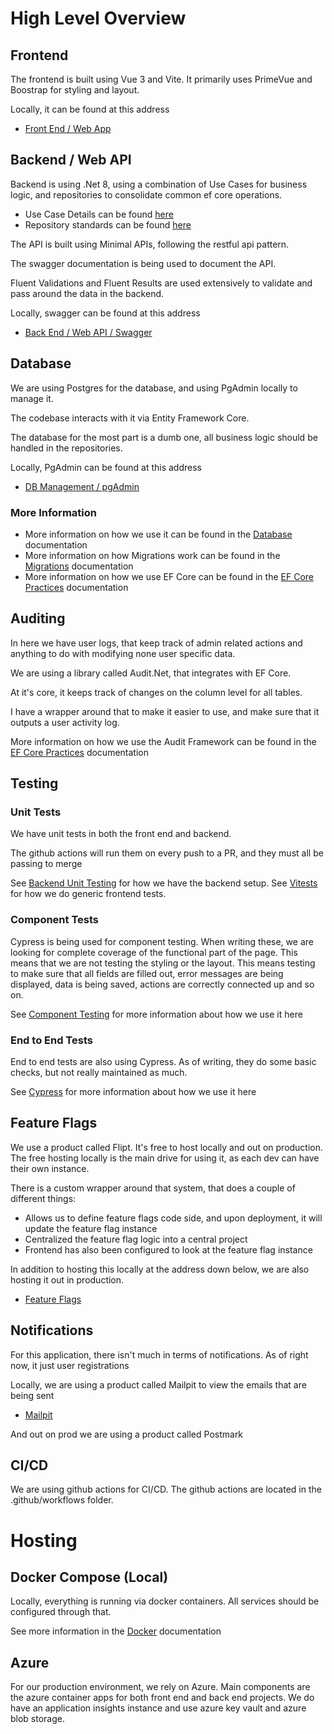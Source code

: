 # High Level Overview

## Frontend

The frontend is built using Vue 3 and Vite.  It primarily uses PrimeVue and Boostrap for styling and layout.

Locally, it can be found at this address

* [Front End / Web App](https://localhost/)

## Backend / Web API

Backend is using .Net 8, using a combination of Use Cases for business logic, and repositories to consolidate common
ef core operations.

* Use Case Details can be found [here](/useCases.md)
* Repository standards can be found [here](/repositoryStandards.md)

The API is built using Minimal APIs, following the restful api pattern.

The swagger documentation is being used to document the API.

Fluent Validations and Fluent Results are used extensively to validate and pass around the data in the backend.

Locally, swagger can be found at this address

* [Back End / Web API / Swagger](https://localhost:5001/swagger/index.html)

## Database

We are using Postgres for the database, and using PgAdmin locally to manage it.

The codebase interacts with it via Entity Framework Core.

The database for the most part is a dumb one, all business logic should be handled in the repositories.

Locally, PgAdmin can be found at this address

* [DB Management / pgAdmin](http://localhost:8888/login?next=%2Fbrowser%2F)

### More Information

* More information on how we use it can be found in the [Database](database.md) documentation
* More information on how Migrations work can be found in the [Migrations](migrations.md) documentation
* More information on how we use EF Core can be found in the [EF Core Practices](efCorePractices.md) documentation

## Auditing

In here we have user logs, that keep track of admin related actions and anything to do with modifying none user specific
data.

We are using a library called Audit.Net, that integrates with EF Core.

At it's core, it keeps track of changes on the column level for all tables.

I have a wrapper around that to make it easier to use, and make sure that it outputs a user activity log.

More information on how we use the Audit Framework can be found in the [EF Core Practices](efCorePractices.md) documentation

## Testing

### Unit Tests

We have unit tests in both the front end and backend.

The github actions will run them on every push to a PR, and they must all be passing to merge

See [Backend Unit Testing](backendUnitTesting.md) for how we have the backend setup.
See [Vitests](vitesting.md) for how we do generic frontend tests.

### Component Tests

Cypress is being used for component testing.  When writing these, we are looking for complete coverage of the functional
part of the page.  This means that we are not testing the styling or the layout.  This means testing to make sure that
all fields are filled out, error messages are being displayed, data is being saved, actions are correctly connected up
and so on.

See [Component Testing](componentTesting.md) for more information about how we use it here

### End to End Tests

End to end tests are also using Cypress.  As of writing, they do some basic checks, but not really maintained as much.

See [Cypress](cypress.md) for more information about how we use it here

## Feature Flags

We use a product called Flipt. It's free to host locally and out on production. The free hosting locally is the main drive
for using it, as each dev can have their own instance.

There is a custom wrapper around that system, that does a couple of different things:

* Allows us to define feature flags code side, and upon deployment, it will update the feature flag instance
* Centralized the feature flag logic into a central project
* Frontend has also been configured to look at the feature flag instance

In addition to hosting this locally at the address down below, we are also hosting it out in production.

* [Feature Flags](http://localhost:8050)

## Notifications

For this application, there isn't much in terms of notifications.  As of right now, it just user registrations

Locally, we are using a product called Mailpit to view the emails that are being sent

* [Mailpit](http://localhost:8025)

And out on prod we are using a product called Postmark

## CI/CD

We are using github actions for CI/CD.  The github actions are located in the .github/workflows folder.

# Hosting

## Docker Compose (Local)

Locally, everything is running via docker containers.  All services should be configured through that.

See more information in the [Docker](docker.md) documentation

## Azure

For our production environment, we rely on Azure.  Main components are the azure container apps for both front end and
back end projects.  We do have an application insights instance and use azure key vault and azure blob storage.
